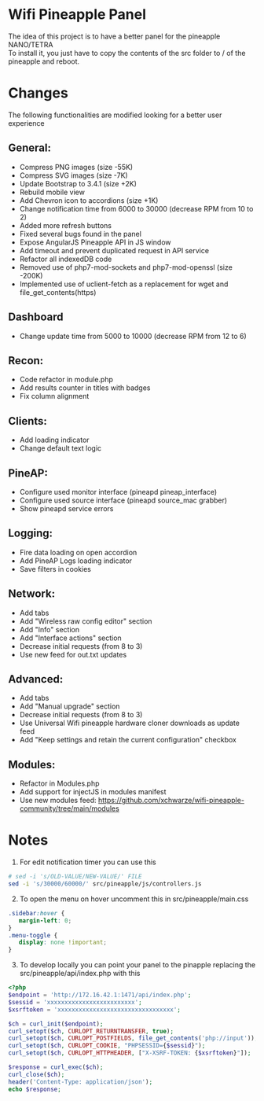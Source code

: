 # Wifi Pineapple Panel

The idea of this project is to have a better panel for the pineapple NANO/TETRA  
To install it, you just have to copy the contents of the src folder to / of the pineapple and reboot.


# Changes

The following functionalities are modified looking for a better user experience

## General:
 - Compress PNG images (size -55K)
 - Compress SVG images (size -7K)
 - Update Bootstrap to 3.4.1 (size +2K)
 - Rebuild mobile view
 - Add Chevron icon to accordions (size +1K)
 - Change notification time from 6000 to 30000 (decrease RPM from 10 to 2)
 - Added more refresh buttons
 - Fixed several bugs found in the panel
 - Expose AngularJS Pineapple API in JS window
 - Add timeout and prevent duplicated request in API service
 - Refactor all indexedDB code
 - Removed use of php7-mod-sockets and php7-mod-openssl (size -200K)
 - Implemented use of uclient-fetch as a replacement for wget and file_get_contents(https)

## Dashboard
 - Change update time from 5000 to 10000 (decrease RPM from 12 to 6)

## Recon:
 - Code refactor in module.php
 - Add results counter in titles with badges
 - Fix column alignment

## Clients:
 - Add loading indicator
 - Change default text logic

## PineAP:
 - Configure used monitor interface (pineapd pineap_interface)
 - Configure used source interface (pineapd source_mac grabber)
 - Show pineapd service errors

## Logging:
 - Fire data loading on open accordion
 - Add PineAP Logs loading indicator
 - Save filters in cookies

## Network:
 - Add tabs
 - Add "Wireless raw config editor" section
 - Add "Info" section
 - Add "Interface actions" section
 - Decrease initial requests (from 8 to 3)
 - Use new feed for out.txt updates

## Advanced:
 - Add tabs
 - Add "Manual upgrade" section
 - Decrease initial requests (from 8 to 3)
 - Use Universal Wifi pineapple hardware cloner downloads as update feed
 - Add "Keep settings and retain the current configuration" checkbox

## Modules:
 - Refactor in Modules.php
 - Add support for injectJS in modules manifest
 - Use new modules feed: https://github.com/xchwarze/wifi-pineapple-community/tree/main/modules


# Notes

1. For edit notification timer you can use this
 ```bash
 # sed -i 's/OLD-VALUE/NEW-VALUE/' FILE
 sed -i 's/30000/60000/' src/pineapple/js/controllers.js
```

2. To open the menu on hover uncomment this in src/pineapple/main.css
 ```css
.sidebar:hover {
	margin-left: 0;
}
.menu-toggle {
	display: none !important;
}
```

3. To develop locally you can point your panel to the pinapple replacing the src/pineapple/api/index.php with this
 ```php
<?php
$endpoint = 'http://172.16.42.1:1471/api/index.php';
$sessid = 'xxxxxxxxxxxxxxxxxxxxxxxxx';
$xsrftoken = 'xxxxxxxxxxxxxxxxxxxxxxxxxxxxxxxxx';

$ch = curl_init($endpoint);
curl_setopt($ch, CURLOPT_RETURNTRANSFER, true);
curl_setopt($ch, CURLOPT_POSTFIELDS, file_get_contents('php://input'));
curl_setopt($ch, CURLOPT_COOKIE, "PHPSESSID={$sessid}");
curl_setopt($ch, CURLOPT_HTTPHEADER, ["X-XSRF-TOKEN: {$xsrftoken}"]);

$response = curl_exec($ch);
curl_close($ch);
header('Content-Type: application/json');
echo $response;
```
 